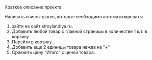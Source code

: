 Краткое описание проекта 

Написать список шагов, которые необходимо автоматизировать:
1. зайти на сайт stroylandiya.ru. 
2. Добавить любой товар с главной страницы в количестве 1 шт. в корзину
3. Перейти в корзину. 
4. Добавить еще 2 единицы товара нажав на "+"
5. Сравнить цену "Итого" с ценой товара.